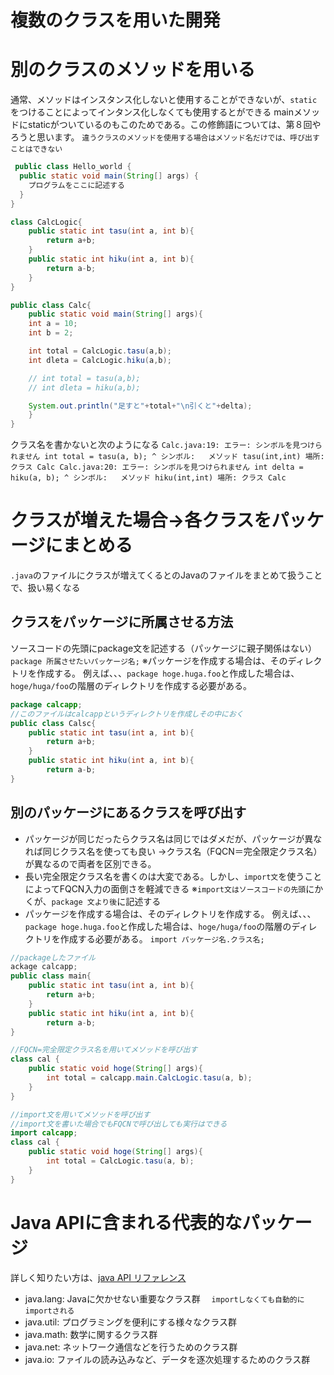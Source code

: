 # 複数のクラスを用いた開発

# 別のクラスのメソッドを用いる
通常、メソッドはインスタンス化しないと使用することができないが、`static`をつけることによってインタンス化しなくても使用するとができる
mainメソッドにstaticがついているのもこのためである。この修飾語については、第８回やろうと思います。
`違うクラスのメソッドを使用する場合はメソッド名だけでは、呼び出すことはできない`


```java
 public class Hello_world {
  public static void main(String[] args) {
    プログラムをここに記述する
  }
}
```


```java
class CalcLogic{
	public static int tasu(int a, int b){
		return a+b;
	}
	public static int hiku(int a, int b){
		return a-b;
	}
}
```

```java
public class Calc{
	public static void main(String[] args){
	int a = 10;
	int b = 2;

	int total = CalcLogic.tasu(a,b);
	int dleta = CalcLogic.hiku(a,b);

	// int total = tasu(a,b);
	// int dleta = hiku(a,b);

	System.out.println("足すと"+total+"\n引くと"+delta);
	}
}
```

クラス名を書かないと次のようになる
`Calc.java:19: エラー: シンボルを見つけられません
        int total = tasu(a, b);
                    ^
  シンボル:   メソッド tasu(int,int)
  場所: クラス Calc
Calc.java:20: エラー: シンボルを見つけられません
        int delta = hiku(a, b);
                    ^
  シンボル:   メソッド hiku(int,int)
  場所: クラス Calc`

# クラスが増えた場合→各クラスをパッケージにまとめる
  `.java`のファイルにクラスが増えてくるとのJavaのファイルをまとめて扱うことで、扱い易くなる

## クラスをパッケージに所属させる方法
ソースコードの先頭にpackage文を記述する（パッケージに親子関係はない）
`package 所属させたいパッケージ名;`
※パッケージを作成する場合は、そのディレクトリを作成する。
例えば、、、`package hoge.huga.foo`と作成した場合は、`hoge/huga/foo`の階層のディレクトリを作成する必要がある。

```java
package calcapp;
//このファイルはcalcappというディレクトリを作成しその中におく
public class Calsc{
	public static int tasu(int a, int b){
		return a+b;
	}
	public static int hiku(int a, int b){
		return a-b;
}
```

## 別のパッケージにあるクラスを呼び出す
- パッケージが同じだったらクラス名は同じではダメだが、パッケージが異なれば同じクラス名を使っても良い
→クラス名（FQCN＝完全限定クラス名）が異なるので両者を区別できる。
- 長い完全限定クラス名を書くのは大変である。しかし、`import文`を使うことによってFQCN入力の面倒さを軽減できる
※`import文はソースコードの先頭`にかくが、`package 文より後`に記述する
- パッケージを作成する場合は、そのディレクトリを作成する。
例えば、、、`package hoge.huga.foo`と作成した場合は、`hoge/huga/foo`の階層のディレクトリを作成する必要がある。
`import パッケージ名.クラス名;`

```java
//packageしたファイル
ackage calcapp;
public class main{
	public static int tasu(int a, int b){
		return a+b;
	}
	public static int hiku(int a, int b){
		return a-b;
}
```

```java
//FQCN=完全限定クラス名を用いてメソッドを呼び出す
class cal {
	public static void hoge(String[] args){
		int total = calcapp.main.CalcLogic.tasu(a, b);
	}
}
```
```java
//import文を用いてメソッドを呼び出す
//import文を書いた場合でもFQCNで呼び出しても実行はできる
import calcapp;
class cal {
	public static void hoge(String[] args){
		int total = CalcLogic.tasu(a, b);
	}
}
```

# Java APIに含まれる代表的なパッケージ
詳しく知りたい方は、[java API リファレンス](https://docs.oracle.com/javase/jp/8/docs/api/)
- java.lang: Javaに欠かせない重要なクラス群
　`importしなくても自動的にimportされる` 
- java.util: プログラミングを便利にする様々なクラス群
- java.math: 数学に関するクラス群
- java.net: ネットワーク通信などを行うためのクラス群
- java.io: ファイルの読み込みなど、データを逐次処理するためのクラス群